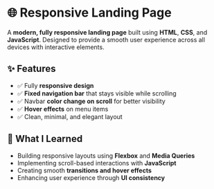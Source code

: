 
# 🌐 Responsive Landing Page  

A **modern, fully responsive landing page** built using **HTML**, **CSS**, and **JavaScript**. Designed to provide a smooth user experience across all devices with interactive elements.

## ✨ Features  
- ✅ Fully **responsive design**  
- ✅ **Fixed navigation bar** that stays visible while scrolling  
- ✅ Navbar **color change on scroll** for better visibility  
- ✅ **Hover effects** on menu items  
- ✅ Clean, minimal, and elegant layout  

## 🧠 What I Learned  
- Building responsive layouts using **Flexbox** and **Media Queries**  
- Implementing scroll-based interactions with **JavaScript**  
- Creating smooth **transitions and hover effects**  
- Enhancing user experience through **UI consistency**  

